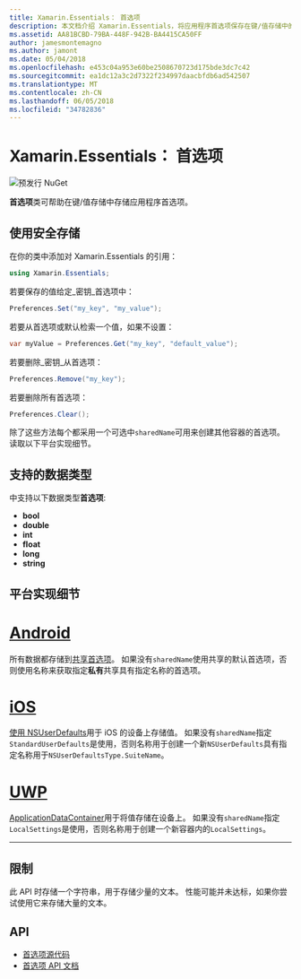 ```yaml
---
title: Xamarin.Essentials： 首选项
description: 本文档介绍 Xamarin.Essentials，将应用程序首选项保存在键/值存储中的首选项类。 它讨论如何使用类和可以存储的数据类型。
ms.assetid: AA81BCBD-79BA-448F-942B-BA4415CA50FF
author: jamesmontemagno
ms.author: jamont
ms.date: 05/04/2018
ms.openlocfilehash: e453c04a953e60be2508670723d175bde3dc7c42
ms.sourcegitcommit: ea1dc12a3c2d7322f234997daacbfdb6ad542507
ms.translationtype: MT
ms.contentlocale: zh-CN
ms.lasthandoff: 06/05/2018
ms.locfileid: "34782836"
---
```

# <a name="xamarinessentials-preferences"></a>Xamarin.Essentials： 首选项

![预发行 NuGet](~/media/shared/pre-release.png)

**首选项**类可帮助在键/值存储中存储应用程序首选项。

## <a name="using-secure-storage"></a>使用安全存储

在你的类中添加对 Xamarin.Essentials 的引用：

```csharp
using Xamarin.Essentials;
```

若要保存的值给定_密钥_首选项中：

```csharp
Preferences.Set("my_key", "my_value");
```

若要从首选项或默认检索一个值，如果不设置：

```csharp
var myValue = Preferences.Get("my_key", "default_value");
```

若要删除_密钥_从首选项：

```csharp
Preferences.Remove("my_key");
```

若要删除所有首选项：

```csharp
Preferences.Clear();
```

除了这些方法每个都采用一个可选中`sharedName`可用来创建其他容器的首选项。 读取以下平台实现细节。

## <a name="supported-data-types"></a>支持的数据类型

中支持以下数据类型**首选项**:

- **bool**
- **double**
- **int**
- **float**
- **long**
- **string**

## <a name="platform-implementation-specifics"></a>平台实现细节

# <a name="androidtabandroid"></a>[Android](#tab/android)

所有数据都存储到[共享首选项](https://developer.android.com/training/data-storage/shared-preferences.html)。 如果没有`sharedName`使用共享的默认首选项，否则使用名称来获取指定**私有**共享具有指定名称的首选项。

# <a name="iostabios"></a>[iOS](#tab/ios)

[使用 NSUserDefaults](https://docs.microsoft.com/en-us/xamarin/ios/app-fundamentals/user-defaults)用于 iOS 的设备上存储值。 如果没有`sharedName`指定`StandardUserDefaults`是使用，否则名称用于创建一个新`NSUserDefaults`具有指定名称用于`NSUserDefaultsType.SuiteName`。

# <a name="uwptabuwp"></a>[UWP](#tab/uwp)

[ApplicationDataContainer](https://docs.microsoft.com/en-us/uwp/api/windows.storage.applicationdatacontainer)用于将值存储在设备上。 如果没有`sharedName`指定`LocalSettings`是使用，否则名称用于创建一个新容器内的`LocalSettings`。

--------------

## <a name="limitations"></a>限制

此 API 时存储一个字符串，用于存储少量的文本。  性能可能并未达标，如果你尝试使用它来存储大量的文本。

## <a name="api"></a>API

- [首选项源代码](https://github.com/xamarin/Essentials/tree/master/Xamarin.Essentials/Preferences)
- [首选项 API 文档](xref:Xamarin.Essentials.Preferences)
